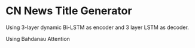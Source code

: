 # CN News Title Generator

Using 3-layer dynamic Bi-LSTM as encoder and 3 layer LSTM as decoder.

Using Bahdanau Attention

